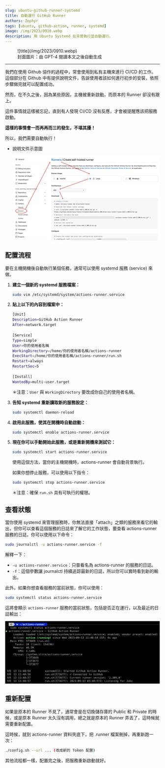 ```yaml
---
slug: ubuntu-github-runner-systemd
title: 自動運行 GitHub Runner
authors: Zephyr
tags: [ubuntu, github-action, runner, systemd]
image: /img/2023/0910.webp
description: 用 Ubuntu Systemd 在背景執行並自動運行。
---
```


<figure>
![title](/img/2023/0910.webp)
<figcaption>封面圖片：由 GPT-4 閱讀本文之後自動生成</figcaption>
</figure>

---

我們在使用 Github 協作的過程中，常會使用到私有主機來進行 CI/CD 的工作。這個部分在 Github 中有提供說明文件，告訴使用者該如何進行初步的安裝，依照步驟做完就可以配置成功。

然而，在不久之後，因為某些原因，主機被重新啟動，而原本的 Runner 卻沒有跟上。

這件事情就這樣被忘記，直到有人發現 CI/CD 沒有反應，才會被提醒應該把服務啟動。

**這樣的事情會一而再再而三的發生，不堪其擾！**

所以，我們需要自動執行！

- 說明文件示意圖

  ![github_set_runner](./img/github_set_runner.jpg)

## 配置流程

要在主機開機後自動執行某個任務，通常可以使用 systemd 服務 (service) 來做。

1. **建立一個新的 systemd 服務檔案：**

   ```bash
   sudo vim /etc/systemd/system/actions-runner.service
   ```

2. **貼上以下的內容到檔案中：**

   ```bash
   [Unit]
   Description=GitHub Action Runner
   After=network.target

   [Service]
   Type=simple
   User=你的使用者名稱
   WorkingDirectory=/home/你的使用者名稱/actions-runner
   ExecStart=/home/你的使用者名稱/actions-runner/run.sh
   Restart=always
   RestartSec=5

   [Install]
   WantedBy=multi-user.target
   ```

   ＊注意：`User` 與 `WorkingDirectory` 要改成你自己的使用者名稱。

3. **告知 systemd 重新讀取新的服務設定：**

   ```bash
   sudo systemctl daemon-reload
   ```

4. **啟用此服務，使其在開機時自動啟動：**

   ```bash
   sudo systemctl enable actions-runner.service
   ```

5. **現在你可以手動開始此服務，或是重新開機來測試它：**

   ```bash
   sudo systemctl start actions-runner.service
   ```

   使用這個方法，當你的主機開機時，actions-runner 會自動背景執行。

   如果你想停止服務，可以使用以下指令：

   ```bash
   sudo systemctl stop actions-runner.service
   ```

   ＊注意：確保 `run.sh` 具有可執行的權限。

## 查看狀態

當你使用 systemd 來管理服務時，你無法直接「attach」之類的服務來看它的輸出，但你可以查看這個服務的日誌來了解它的工作狀態，要查看 actions-runner 服務的日誌，你可以使用以下命令：

```bash
sudo journalctl -u actions-runner.service -f
```

解釋一下：

- `-u actions-runner.service`：只查看名為 actions-runner 的服務的日誌。
- `-f`：這個參數讓 journalctl 持續追踪最新的日誌，所以你可以實時看到新的輸出。

此外，如果你想查看服務的當前狀態，你可以使用：

```bash
sudo systemctl status actions-runner.service
```

這將會顯示 `actions-runner` 服務的當前狀態，包括是否正在運行，以及最近的日誌輸出：

![action-service](./img/action-service.jpg)

## 重新配置

如果是原本的 Runner 不見了，通常會是在切換儲存庫的 Public 和 Private 的時候，或是原本 Runner 太久沒有調用，總之就是原本的 Runner 弄丟了，這時候就需要重新配置。

這時候，就到 actions-runner 資料夾底下，把 .runner 檔案刪掉，再重新跑一次：

```bash
./config.sh --url ... (改成新的 Token 配置)
```

其他流程都一樣，配置完之後，把服務重新啟動就好。

